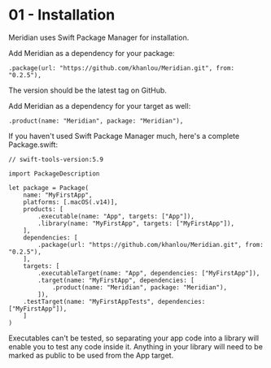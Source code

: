 # 01 - Installation

Meridian uses Swift Package Manager for installation. 

Add Meridian as a dependency for your package:

    .package(url: "https://github.com/khanlou/Meridian.git", from: "0.2.5"),

The version should be the latest tag on GitHub.

Add Meridian as a dependency for your target as well:

    .product(name: "Meridian", package: "Meridian"),

If you haven't used Swift Package Manager much, here's a complete Package.swift:

    // swift-tools-version:5.9

    import PackageDescription
    
    let package = Package(
        name: "MyFirstApp",
        platforms: [.macOS(.v14)],
        products: [
            .executable(name: "App", targets: ["App"]),
            .library(name: "MyFirstApp", targets: ["MyFirstApp"]),
        ],
        dependencies: [
            .package(url: "https://github.com/khanlou/Meridian.git", from: "0.2.5"),
        ],
        targets: [
            .executableTarget(name: "App", dependencies: ["MyFirstApp"]),
            .target(name: "MyFirstApp", dependencies: [
                .product(name: "Meridian", package: "Meridian"),
            ]),
        .testTarget(name: "MyFirstAppTests", dependencies: ["MyFirstApp"]),
        ]
    )


Executables can't be tested, so separating your app code into a library will enable you to test any code inside it. Anything in your library will need to be marked as public to be used from the App target.
